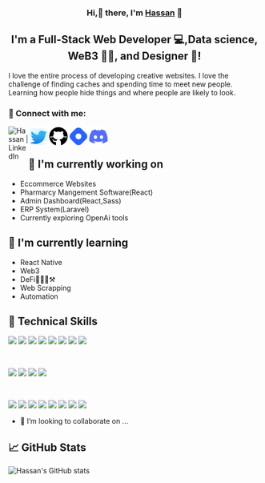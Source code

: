 <h3 align="center">
 Hi,👋 there, I'm <a href="https://www.hassan.dotcreative.co.ke" target="_blank" rel="noreferrer">Hassan</a> 👋
</h3>

<h2 align="center">
I'm a Full-Stack Web Developer 💻,Data science, WeB3 🚀🦄, and Designer 🎨!
</h2> 

I love the entire process of developing creative websites. I love the challenge of finding caches and spending time to meet new people. Learning how people hide things and where people are likely to look.

### 🤝 Connect with me:
<a href="https://www.linkedin.com/in/hassan-kiprono/"><img align="left" src="https://raw.githubusercontent.com/yushi1007/yushi1007/main/images/linkedin.svg" alt="Hassan | LinkedIn" length="40px" width="40px"/></a>
<a href="https://twitter.com/kip_hassan"><img align="left" src="https://github.com/hassankirwa/images/blob/main/icons8-twitter.svg" alt="Hassan | Twitter" length="40px" width="40px"/></a>
<a href="https://github.com/hassankirwa"><img align="left" src="https://github.com/hassankirwa/images/blob/main/icons8-github.svg" alt="Hassan | Github" length="40px" width="40px"/></a>
<a href="https://techblog254.hashnode.dev/"><img align="left" src="https://github.com/hassankirwa/images/blob/main/icons8-hashnode-240.png" alt="Hassan | Hashnode" length="40px" width="40px"/></a>
<a href="https://discord.com/hassacodes"><img align="left" src="https://github.com/hassankirwa/images/blob/main/icons8-discord-new-240.png" alt="Hassan | Discord" length="40px" width="40px"/></a>

</br>
</br>


## 🔭 I'm currently working on
- Eccommerce Websites
- Pharmarcy Mangement Software(React)
- Admin Dashboard(React,Sass)
- ERP System(Laravel)
- Currently exploring OpenAi tools

## 🌱 I'm currently learning
- React Native
- Web3
- DeFi👨🏽‍🌾⚒️
- Web Scrapping
- Automation

## 💼 Technical Skills

![](https://img.shields.io/badge/Code-React-informational?style=flat&logo=react&color=61DAFB)
![](https://img.shields.io/badge/Code-Redux-informational?style=flat&logo=Redux&color=764ABC)
![](https://img.shields.io/badge/Code-JavaScript-informational?style=flat&logo=JavaScript&color=F7DF1E)
![](https://img.shields.io/badge/Code-HTML5-informational?style=flat&logo=HTML5&color=E34F26)
![](https://img.shields.io/badge/Code-PostgreSQL-informational?style=flat&logo=PostgreSQL&color=336791)
![](https://img.shields.io/badge/Code-SQLite-informational?style=flat&logo=SQLite&color=003B57)
![](https://img.shields.io/badge/Code-Python-informational?style=flat&logo=Python&color=003B57)
![](https://img.shields.io/badge/Tools-NodeJs-informational?style=flat&logo=Node&color=2ed573)



</br>

![](https://img.shields.io/badge/Style-Bootstrap-informational?style=flat&logo=Bootstrap&color=7952B3)
![](https://img.shields.io/badge/Style-CSS3-informational?style=flat&logo=CSS3&color=1572B6)
![](https://img.shields.io/badge/Style-styled--components-informational?style=flat&logo=styled-components&color=DB7093)
![](https://img.shields.io/badge/Style-Material--UI-informational?style=flat&logo=Material-UI&color=0081CB)


</br>

![](https://img.shields.io/badge/Tools-Figma-informational?style=flat&logo=Figma&color=F24E1E)
![](https://img.shields.io/badge/Tools-NPM-informational?style=flat&logo=NPM&color=CB3837)
![](https://img.shields.io/badge/Tools-Yarn-informational?style=flat&logo=Yarn&color=2C8EBB)
![](https://img.shields.io/badge/Tools-Postman-informational?style=flat&logo=Postman&color=FF6C37)
![](https://img.shields.io/badge/Tools-Heroku-informational?style=flat&logo=Heroku&color=430098)
![](https://img.shields.io/badge/Tools-Netlify-informational?style=flat&logo=netlify&color=00C7B7)
![](https://img.shields.io/badge/Tools-Git-informational?style=flat&logo=Git&color=F05032)
![](https://img.shields.io/badge/Tools-GitHub-informational?style=flat&logo=GitHub&color=181717)

- 💞️ I’m looking to collaborate on ...


## 📈 GitHub Stats 

![Hassan's GitHub stats](https://github-readme-stats.vercel.app/api?username=hassankirwa&show_icons=true&theme=radical)
<!-- [![Top Langs](https://github-readme-stats.vercel.app/api/top-langs/?username=hassankirwa&layout=compact)](https://github.com/hassankirwa) -->


<!---
hassankirwa/hassankirwa is a ✨ special ✨ repository because its `README.md` (this file) appears on your GitHub profile.
You can click the Preview link to take a look at your changes.
--->
